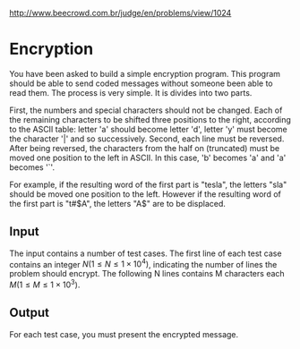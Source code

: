 http://www.beecrowd.com.br/judge/en/problems/view/1024

# Encryption

You have been asked to build a simple encryption program. This program
should be able to send coded messages without someone been able to read
them. The process is very simple. It is divides into two parts.

First, the numbers and special characters should not be changed. Each of
the remaining characters to be shifted three positions to the right, according
to the ASCII table: letter 'a' should become letter 'd', letter 'y' must become
the character '|' and so successively. Second, each line must be reversed. After
being reversed, the characters from the half on (truncated) must be moved one
position to the left in ASCII. In this case, 'b' becomes 'a' and 'a' becomes '`'.

For example, if the resulting word of the first part is "tesla", the letters "sla"
should be moved one position to the left. However if the resulting word of the first
part is "t#\$A", the letters "A\$" are to be displaced.

## Input

The input contains a number of test cases. The first line of each test case
contains an integer $N (1 \leq N \leq 1 \times 10^4)$, indicating the number of lines
the problem should encrypt. The following N lines contains M characters each
$M (1 \leq M \leq 1 \times 10^3)$.

## Output

For each test case, you must present the encrypted message.
